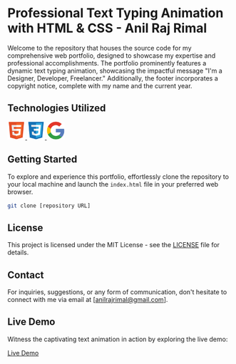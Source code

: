 # Professional Text Typing Animation with HTML & CSS - Anil Raj Rimal

Welcome to the repository that houses the source code for my comprehensive web portfolio, designed to showcase my expertise and professional accomplishments. The portfolio prominently features a dynamic text typing animation, showcasing the impactful message "I'm a Designer, Developer, Freelancer." Additionally, the footer incorporates a copyright notice, complete with my name and the current year.

## Technologies Utilized

<p align="left">
  <a href="https://developer.mozilla.org/en-US/docs/Web/HTML" target="_blank" rel="noreferrer">
    <img src="https://raw.githubusercontent.com/devicons/devicon/master/icons/html5/html5-original.svg" alt="HTML5" width="40" height="40"/>
  </a>
  <a href="https://developer.mozilla.org/en-US/docs/Web/CSS" target="_blank" rel="noreferrer">
    <img src="https://raw.githubusercontent.com/devicons/devicon/master/icons/css3/css3-original.svg" alt="CSS3" width="40" height="40"/>
  </a>
  <a href="https://fonts.google.com/" target="_blank" rel="noreferrer">
    <img src="https://raw.githubusercontent.com/devicons/devicon/master/icons/google/google-original.svg" alt="Google Fonts" width="40" height="40"/>
  </a>
</p>

## Getting Started

To explore and experience this portfolio, effortlessly clone the repository to your local machine and launch the `index.html` file in your preferred web browser.

```bash
git clone [repository URL]
```

## License

This project is licensed under the MIT License - see the [LICENSE](LICENSE) file for details.

## Contact

For inquiries, suggestions, or any form of communication, don't hesitate to connect with me via email at [anilrajrimal@gmail.com].

## Live Demo

Witness the captivating text animation in action by exploring the live demo:

[Live Demo](https://anilrajrimal1.github.io/Text-Typing-Effect/)
